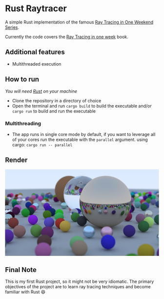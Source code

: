 # Rust Raytracer

A simple Rust implementation of the famous [Ray Tracing in One Weekend Series](https://raytracing.github.io/).

Currently the code covers the [Ray Tracing in one week](https://raytracing.github.io/books/RayTracingInOneWeekend.html) book.

## Additional features

* Multithreaded execution

## How to run

*You will need [Rust](https://www.rust-lang.org/) on your machine*

* Clone the repository in a directory of choice
* Open the terminal and run ```cargo build``` to build the executable and/or ```cargo run``` to build and run the executable

### Multithreading

* The app runs in single core mode by default, if you want to leverage all of your cores run the executable with the ```parallel``` argument.
 using cargo: ```cargo run -- parallel```

## Render

![Rendered Image](test.png)

## Final Note

This is my first Rust project, so it might not be very idiomatic.
The primary objectives of the project are to learn ray tracing techniques and become familiar with Rust :smile:
